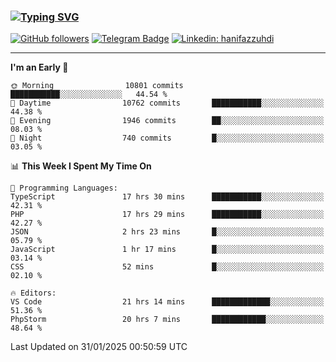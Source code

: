 ### [![Typing SVG](https://readme-typing-svg.herokuapp.com?font=lato&size=22&lines=Hi+There+👋)](https://git.io/typing-svg) 

[![GitHub followers](https://img.shields.io/github/followers/hanifazzuhdi?label=Follow&style=social)](https://github.com/hanifazzuhdi/?tab=follow) 
[![Telegram Badge](https://img.shields.io/badge/-hanif0198-blue?style=social&logo=telegram&link=https://www.t.me/hanif0198/)](https://www.t.me/hanif0198/) 
[![Linkedin: hanifazzuhdi](https://img.shields.io/badge/-hanifazzuhdi-blue?style=flat-square&logo=Linkedin&logoColor=white&link=https://www.linkedin.com/in/hanif-az-zuhdi-69688019b/)](https://www.linkedin.com/in/hanif-az-zuhdi-69688019b/) 

<hr/>

<!--START_SECTION:waka-->
**I'm an Early 🐤** 

```text
🌞 Morning                10801 commits       ███████████░░░░░░░░░░░░░░   44.54 % 
🌆 Daytime                10762 commits       ███████████░░░░░░░░░░░░░░   44.38 % 
🌃 Evening                1946 commits        ██░░░░░░░░░░░░░░░░░░░░░░░   08.03 % 
🌙 Night                  740 commits         █░░░░░░░░░░░░░░░░░░░░░░░░   03.05 % 
```


📊 **This Week I Spent My Time On** 

```text
💬 Programming Languages: 
TypeScript               17 hrs 30 mins      ███████████░░░░░░░░░░░░░░   42.31 % 
PHP                      17 hrs 29 mins      ███████████░░░░░░░░░░░░░░   42.27 % 
JSON                     2 hrs 23 mins       █░░░░░░░░░░░░░░░░░░░░░░░░   05.79 % 
JavaScript               1 hr 17 mins        █░░░░░░░░░░░░░░░░░░░░░░░░   03.14 % 
CSS                      52 mins             █░░░░░░░░░░░░░░░░░░░░░░░░   02.10 % 

🔥 Editors: 
VS Code                  21 hrs 14 mins      █████████████░░░░░░░░░░░░   51.36 % 
PhpStorm                 20 hrs 7 mins       ████████████░░░░░░░░░░░░░   48.64 % 
```


 Last Updated on 31/01/2025 00:50:59 UTC
<!--END_SECTION:waka-->

